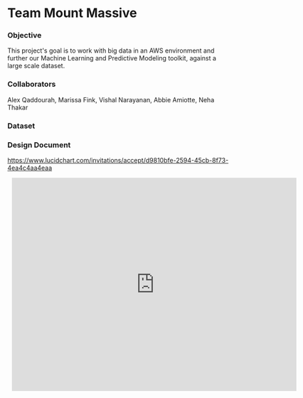 # Team Mount Massive

### Objective
This project's goal is to work with big data in an AWS environment and further our Machine Learning and Predictive Modeling
toolkit, against a large scale dataset. 

### Collaborators
Alex Qaddourah, Marissa Fink, Vishal Narayanan, Abbie Amiotte, Neha Thakar

### Dataset

### Design Document
https://www.lucidchart.com/invitations/accept/d9810bfe-2594-45cb-8f73-4ea4c4aa4eaa

<div style="width: 640px; height: 480px; margin: 10px; position: relative;"><iframe allowfullscreen frameborder="0" style="width:640px; height:480px" src="https://www.lucidchart.com/documents/embeddedchart/99243519-471e-489f-b88b-bd626f99f773" id="D-.Sbt.4ts-s"></iframe></div>

<!--- ### More Sections -->

<!--- ### More Sections -->

<!--- ### More Sections -->
